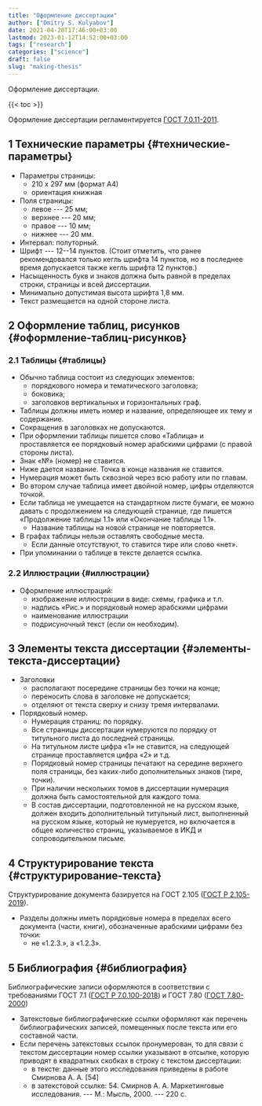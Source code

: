 ```yaml
---
title: "Оформление диссертации"
author: ["Dmitry S. Kulyabov"]
date: 2021-04-20T17:46:00+03:00
lastmod: 2023-01-12T14:52:00+03:00
tags: ["research"]
categories: ["science"]
draft: false
slug: "making-thesis"
---
```


Оформление диссертации.

<!--more-->

{{< toc >}}

Оформление диссертации регламентируется [ГОСТ 7.0.11-2011](https://docs.cntd.ru/document/1200093432).


## <span class="section-num">1</span> Технические параметры {#технические-параметры}

-   Параметры страницы:
    -   210 х 297 мм (формат А4)
    -   ориентация книжная
-   Поля страницы:
    -   левое --- 25 мм;
    -   верхнее --- 20 мм;
    -   правое --- 10 мм;
    -   нижнее --- 20 мм.
-   Интервал: полуторный.
-   Шрифт --- 12--14 пунктов. (Стоит отметить, что ранее рекомендовался только кегль шрифта 14 пунктов, но в последнее время допускается также кегль шрифта 12 пунктов.)
-   Насыщенность букв и знаков должна быть равной в пределах строки, страницы и всей диссертации.
-   Минимально допустимая высота шрифта 1,8 мм.
-   Текст размещается на одной стороне листа.


## <span class="section-num">2</span> Оформление таблиц, рисунков {#оформление-таблиц-рисунков}


### <span class="section-num">2.1</span> Таблицы {#таблицы}

-   Обычно таблица состоит из следующих элементов:
    -   порядкового номера и тематического заголовка;
    -   боковика;
    -   заголовков вертикальных и горизонтальных граф.
-   Таблицы должны иметь номер и название, определяющее их тему и содержание.
-   Сокращения в заголовках не допускаются.
-   При оформлении таблицы пишется слово «Таблица» и проставляется ее порядковый номер арабскими цифрами (с правой стороны листа).
-   Знак «№» (номер) не ставится.
-   Ниже дается название. Точка в конце названия не ставится.
-   Нумерация может быть сквозной через всю работу или по главам.
-   Во втором случае таблица имеет двойной номер, цифры отделяются точкой.
-   Если таблица не умещается на стандартном листе бумаги, ее можно давать с продолжением на следующей странице, где пишется «Продолжение таблицы 1.1» или «Окончание таблицы 1.1».
    -   Название таблицы на новой странице не повторяется.
-   В графах таблицы нельзя оставлять свободные места.
    -   Если данные отсутствуют, то ставится тире или слово «нет».
-   При упоминании о таблице в тексте делается ссылка.


### <span class="section-num">2.2</span> Иллюстрации {#иллюстрации}

-   Оформление иллюстраций:
    -   изображение иллюстрации в виде: схемы, графика и т.п.
    -   надпись «Рис.» и порядковый номер арабскими цифрами
    -   наименование иллюстрации
    -   подрисуночный текст (если он необходим).


## <span class="section-num">3</span> Элементы текста диссертации {#элементы-текста-диссертации}

-   Заголовки
    -   располагают посередине страницы без точки на конце;
    -   переносить слова в заголовке не допускается;
    -   отделяют от текста сверху и снизу тремя интервалами.
-   Порядковый номер.
    -   Нумерация страниц: по порядку.
    -   Все страницы диссертации нумеруются по порядку от титульного листа до последней страницы.
    -   На титульном листе цифра «1» не ставится, на следующей странице проставляется цифра «2» и т.д.
    -   Порядковый номер страницы печатают на середине верхнего поля страницы, без каких-либо дополнительных знаков (тире, точки).
    -   При наличии нескольких томов в диссертации нумерация должна быть самостоятельной для каждого тома.
    -   В состав диссертации, подготовленной не на русском языке, должен
        входить дополнительный титульный лист, выполненный на русском
        языке, который не нумеруется, но включается в общее количество
        страниц, указываемое в ИКД и сопроводительном письме.


## <span class="section-num">4</span> Структурирование текста {#структурирование-текста}

Структурирование документа базируется на ГОСТ 2.105 ([ГОСТ Р 2.105-2019](https://docs.cntd.ru/document/1200164120)).

-   Разделы должны иметь порядковые номера в пределах всего документа (части, книги), обозначенные арабскими цифрами без точки:
    -   не «1.2.3.», а «1.2.3».


## <span class="section-num">5</span> Библиография {#библиография}

Библиографические записи оформляются в соответствии с требованиями ГОСТ 7.1 ([ГОСТ Р 7.0.100-2018](https://docs.cntd.ru/document/1200161674)) и ГОСТ 7.80 ([ГОСТ 7.80-2000](https://docs.cntd.ru/document/1200006960))

-   Затекстовые библиографические ссылки оформляют как перечень библиографических записей, помещенных после текста или его составной части.
-   Если перечень затекстовых ссылок пронумерован, то для связи с текстом диссертации номер ссылки указывают в отсылке, которую приводят в квадратных скобках в строку с текстом диссертации:
    -   в тексте: данные этого исследования приведены в работе Смирнова А. А. [54]
    -   в затекстовой ссылке: 54. Смирнов А. А. Маркетинговые исследования. --- М.: Мысль, 2000. --- 220 с.
